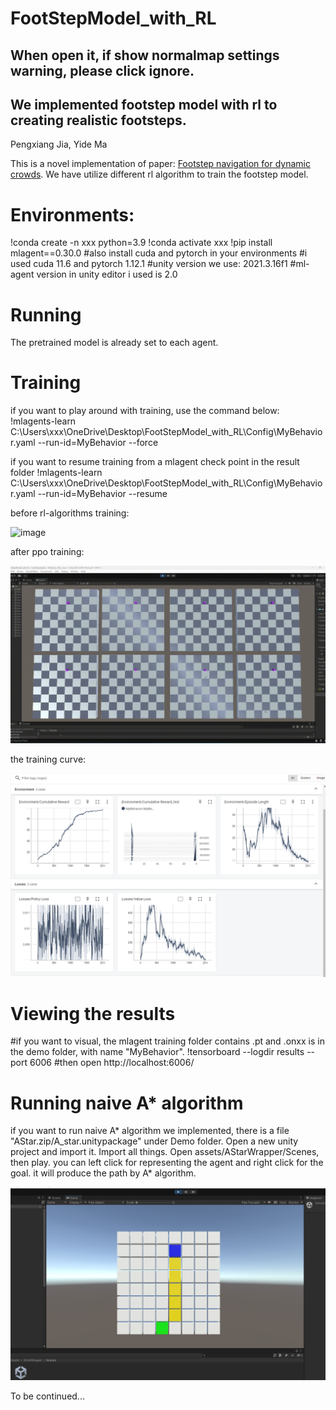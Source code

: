 # FootStepModel_with_RL

## When open it, if show normalmap settings warning, please click ignore.

## We implemented footstep model with rl to creating realistic footsteps.

Pengxiang Jia, Yide Ma

This is a novel implementation of paper: [Footstep navigation for dynamic crowds](https://people.cs.rutgers.edu/~mk1353/pdfs/footstep-navigation.pdf).
We have utilize different rl algorithm to train the footstep model.

# Environments: 
!conda create -n xxx python=3.9
!conda activate xxx
!pip install mlagent==0.30.0
#also install cuda and pytorch in your environments
#i used cuda 11.6 and pytorch 1.12.1
#unity version we use: 2021.3.16f1
#ml-agent version in unity editor i used is 2.0

# Running
The pretrained model is already set to each agent. 

# Training
if you want to play around with training, use the command below:
!mlagents-learn C:\Users\xxx\OneDrive\Desktop\FootStepModel_with_RL\Config\MyBehavior.yaml --run-id=MyBehavior --force

if you want to resume training from a mlagent check point in the result folder
!mlagents-learn C:\Users\xxx\OneDrive\Desktop\FootStepModel_with_RL\Config\MyBehavior.yaml --run-id=MyBehavior --resume


before rl-algorithms training:

![image](./Demo/old.gif)

after ppo training:

![image](./Demo/demo2.gif)


the training curve:

![image](./Demo/loss.png)

# Viewing the results
#if you want to visual, the mlagent training folder contains .pt and .onxx is in the demo folder, with name "MyBehavior".
!tensorboard --logdir results --port 6006
#then open http://localhost:6006/

# Running naive A* algorithm
if you want to run naive A* algorithm we implemented,  there is a file "AStar.zip/A_star.unitypackage" under Demo folder. Open a new unity project and import it. Import all things. Open assets/AStarWrapper/Scenes, then play. you can left click for representing the agent and right click for the goal. it will produce the path by A* algorithm. 

![image](./Demo/A_star.png)

To be continued...



